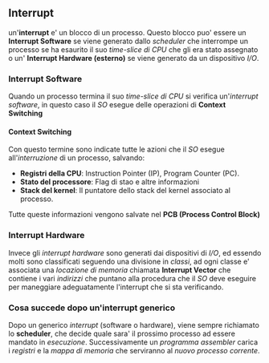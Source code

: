 ## Interrupt
un'**interrupt** e' un blocco di un processo.
Questo blocco puo' essere un **Interrupt Software** se viene generato dallo *scheduler* che interrompe un processo se ha esaurito il suo *time-slice di CPU* che gli era stato assegnato o un' **Interrupt Hardware (esterno)** se viene generato da un dispositivo *I/O*.

### Interrupt Software
Quando un processo termina il suo *time-slice di CPU* si verifica un'*interrupt software*, in questo caso il *SO* esegue delle operazioni di **Context Switching**

#### Context Switching
Con questo termine sono indicate tutte le azioni che il *SO* esegue all'*interruzione* di un processo, salvando:
- **Registri della CPU**: Instruction Pointer (IP), Program Counter (PC).
- **Stato del processore**: Flag di stao e altre informazioni
- **Stack del kernel**: Il puntatore dello stack del kernel associato al processo.

Tutte queste informazioni vengono salvate nel **PCB (Process Control Block)** 
### Interrupt Hardware
Invece gli *interrupt hardware* sono generati dai dispositivi di *I/O*, ed essendo molti sono classificati seguendo una divisione in *classi*, ad ogni classe e' associata una *locazione di memoria* chiamata **Interrupt Vector** che contiene i vari *indirizzi* che puntano alla procedura che il *SO* deve eseguire per maneggiare adeguatamente l'interrupt che si sta verificando.

### Cosa succede dopo un'interrupt generico
Dopo un generico *interrupt* (software o hardware), viene sempre richiamato lo **scheduler**, che decide quale sara' il prossimo processo ad essere mandato in *esecuzione*.
Successivamente un *programma assembler* carica i *registri* e la *mappa di memoria* che serviranno al *nuovo processo corrente*.